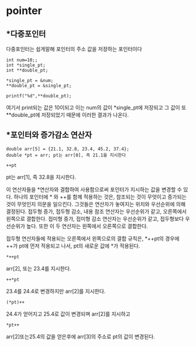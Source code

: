 # pointer

## *다중포인터

다중포인터는 쉽게말해 포인터의 주소 값을 저장하는 포인터이다
```
int num=10;;
int *single_pt;
int **double_pt;

*single_pt = &num;
**double_pt = &single_pt;

printf("%d",**double_pt);
```
여기서 print되는 값은 10이되고 이는 num의 값이 *single_pt에 저장되고 그 값이 또 **double_pt에 저장되었기 때문에 이러한 결과가 나온다.



## *포인터와 증가감소 연산자

```
double arr[5] = {21.1, 32.8, 23.4, 45.2, 37.4};
double *pt = arr; pt는 arr[0], 즉 21.1을 지시한다
```

```
++pt
```
pt는 arr[1], 즉 32.8을 지시한다.

이 연산자들을 *연산자와 결합하여 사용함으로써 포인터가 지시하는 값을 변경할 수 있다.
하나의 포인터에 * 와 ++를 함께 적용하는 것은, 참조되는 것이 무엇이고 증가되는 것이 무엇인지 의문을 일으킨다. 그것들은 연산자가 놓여지는 위치와 우선순위에 의해 결정된다.
접두형 증가, 접두형 감소, 내용 참조 연산자는 우선순위가 같고, 오른쪽에서 왼쪽으로 결합한다. 접미형 증가, 접미형 감소 연산자는 우선순위가 같고, 접두형보다 우선순위가 높다. 또한 이 두 연산자는 왼쪽에서 오른쪽으로 결합한다.

접두형 연산자들에 적용되는 오른쪽에서 왼쪽으로의 결합 규칙은, *++pt의 경우에 ++가 pt에 먼저 적용되고 나서, pt의 새로운 값에 *가 적용된다.
```
*++pt 
```
 arr[2], 또는 23.4를 지시한다.

```
++*pt 
```
23.4를 24.4로 변경하지만 arr[2]를 지시한다.

```
(*pt)++ 
```
24.4가 얻어지고 25.4로 값이 변경되며 arr[2]를 지시하고

```
*pt++ 
```
arr[2]또는25.4의 값을 얻은후에 arr[3]의 주소로 pt의 값이 변경된다.

